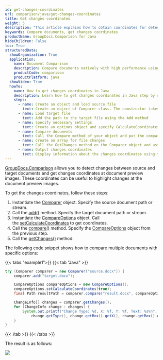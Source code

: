 ```yaml
---
id: get-changes-coordinates
url: comparison/java/get-changes-coordinates
title: Get changes coordinates
weight: 5
description: "This article explains how to obtain coordinates for detected changes at a document pages preview when compare documents with GroupDocs.Comparison for Java"
keywords: Compare documents, get changes coordinates
productName: GroupDocs.Comparison for Java
hideChildren: False
toc: True
structuredData:
  showOrganization: True
  application:
    name: Document Comparison
    description: Compare documents natively with high performance using Java language and GroupDocs.Comparison for Java
    productCode: comparison
    productPlatform: java
  showVideo: True
  howTo:
    name: How to get changes coordinates in Java
    description: Learn how to get changes coordinates in Java step by step
    steps:
      - name: Create an object and load source file
        text: Create an object of Comparer class. The constructor takes the source file path parameter. You may specify absolute or relative file path as per your requirements.
      - name: Load target file
        text: Add the path to the target file using the Add method
      - name: Specify necessary settings
        text: Create an options object and specify CalculateCoordinates of true value.
      - name: Compare documents
        text: Call the Compare method of your object and put the compare options parameter.
      - name: Create an array for file changes
        text: Call the GetChanges method on the Comparer object and assign the result to an array of type ChangeInfo.
      - name: Output changes coordinates
        text: Display information about the changes coordinates using the Box field for each element of the changes info object, and then use the field with the name of the coordinate.
---
```


[GroupDocs.Comparison](https://products.groupdocs.com/comparison/java) allows you to detect changes between source and target documents and get changes coordinates at document preview images. These coordinates can be useful to highlight changes at the document preview images.

To get the changes coordinates, follow these steps:

1.  Instantiate the [Comparer](https://reference.groupdocs.com/comparison/java/com.groupdocs.comparison/comparer) object. Specify the source document path or stream.
2.  Call the [add()](https://reference.groupdocs.com/comparison/java/com.groupdocs.comparison/comparer/#add-java.lang.String-) method. Specify the target document path or stream.
3.  Instantiate the [CompareOptions](https://reference.groupdocs.com/comparison/java/com.groupdocs.comparison.options/compareoptions) object. Call the [setCalculateCoordinates](https://reference.groupdocs.com/comparison/java/com.groupdocs.comparison.options/compareoptions/#setCalculateCoordinates-boolean-) to get coordinates.
4.  Call the [compare()](https://reference.groupdocs.com/comparison/java/com.groupdocs.comparison/comparer/#compare-java.lang.String-) method. Specify the [CompareOptions](https://reference.groupdocs.com/comparison/java/com.groupdocs.comparison.options/compareoptions) object from the previous step.
5.  Call the [getChanges()](https://reference.groupdocs.com/comparison/java/com.groupdocs.comparison/comparer/#getChanges--) method.

The following code snippet shows how to compare multiple documents with specific options:

{{< tabs "example1">}}
{{< tab "Java" >}}
```java
try (Comparer comparer = new Comparer("source.docx")) {
    comparer.add("target.docx");

    CompareOptions compareOptions = new CompareOptions();
    compareOptions.setCalculateCoordinates(true);
    final Path resultPath = comparer.compare("result.docx", compareOptions);

    ChangeInfo[] changes = comparer.getChanges();
    for (ChangeInfo change : changes) {
        System.out.printf("Change Type: %d, X: %f, Y: %f, Text: %s%n",
            change.getType(), change.getBox().getX(), change.getBox().getY(), change.getText());
    }
}
```
{{< /tab >}}
{{< /tabs >}}

The result is as follows:

![](/comparison/java/images/get-changes-coordinates.png)
